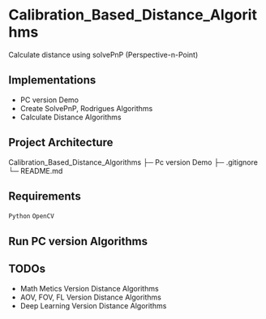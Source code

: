# Calibration_Based_Distance_Algorithms
Calculate distance using solvePnP (Perspective-n-Point) 

## Implementations
- PC version Demo
- Create SolvePnP, Rodrigues Algorithms
- Calculate Distance Algorithms

## Project Architecture
Calibration_Based_Distance_Algorithms
├─ Pc version Demo
├─ .gitignore
└─ README.md

## Requirements
`Python`
`OpenCV`

## Run PC version Algorithms

## TODOs
- Math Metics Version Distance Algorithms
- AOV, FOV, FL Version Distance Algorithms
- Deep Learning Version Distance Algorithms